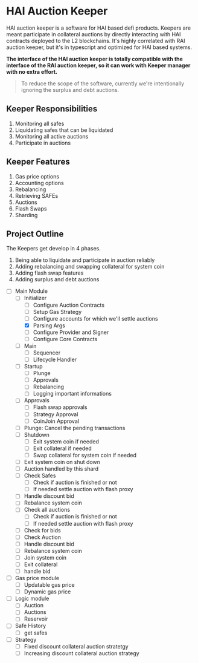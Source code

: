 # HAI Auction Keeper

HAI auction keeper is a software for HAI based defi products. Keepers are meant participate in collateral auctions by directly interacting with HAI contracts deployed to the L2 blockchains. It's highly correlated with RAI auction keeper, but it's in typescript and optimized for HAI based systems.

**The interface of the HAI auction keeper is totally compatible with the interface of the RAI auction keeper, so it can work with Keeper manager with no extra effort.**

> To reduce the scope of the software, currently we're intentionally ignoring the surplus and debt auctions.

## Keeper Responsibilities

1.  Monitoring all safes
2.  Liquidating safes that can be liquidated
3.  Monitoring all active auctions
4.  Participate in auctions

## Keeper Features

1.  Gas price options
2.  Accounting options
3.  Rebalancing
4.  Retrieving SAFEs
5.  Auctions
6.  Flash Swaps
7.  Sharding

## Project Outline

The Keepers get develop in 4 phases.

1.  Being able to liquidate and participate in auction reliably
2.  Adding rebalancing and swapping collateral for system coin
3.  Adding flash swap features
4.  Adding surplus and debt auctions

- [ ] Main Module
  - [ ] Initializer
    - [ ] Configure Auction Contracts
    - [ ] Setup Gas Strategy
    - [ ] Configure accounts for which we'll settle auctions
    - [x] Parsing Args
    - [ ] Configure Provider and Signer
    - [ ] Configure Core Contracts
  - [ ] Main
    - [ ] Sequencer
    - [ ] Lifecycle Handler
  - [ ] Startup
    - [ ] Plunge
    - [ ] Approvals
    - [ ] Rebalancing
    - [ ] Logging important informations
  - [ ] Approvals
    - [ ] Flash swap approvals
    - [ ] Strategy Approval
    - [ ] CoinJoin Approval
  - [ ] Plunge: Cancel the pending transactions
  - [ ] Shutdown
    - [ ] Exit system coin if needed
    - [ ] Exit collateral if needed
    - [ ] Swap collateral for system coin if needed
  - [ ] Exit system coin on shut down
  - [ ] Auction handled by this shard
  - [ ] Check Safes
    - [ ] Check if auction is finished or not
    - [ ] If needed settle auction with flash proxy
  - [ ] Handle discount bid
  - [ ] Rebalance system coin
  - [ ] Check all auctions
    - [ ] Check if auction is finished or not
    - [ ] If needed settle auction with flash proxy
  - [ ] Check for bids
  - [ ] Check Auction
  - [ ] Handle discount bid
  - [ ] Rebalance system coin
  - [ ] Join system coin
  - [ ] Exit collateral
  - [ ] handle bid
- [ ] Gas price module
  - [ ] Updatable gas price
  - [ ] Dynamic gas price
- [ ] Logic module
  - [ ] Auction
  - [ ] Auctions
  - [ ] Reservoir
- [ ] Safe History
  - [ ] get safes
- [ ] Strategy
  - [ ] Fixed discount collateral auction stratetgy
  - [ ] Increasing discount collateral auction strategy
